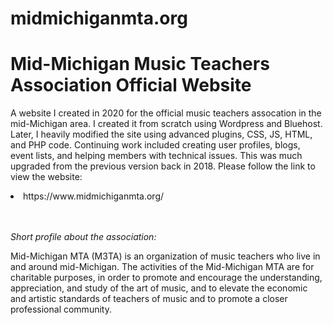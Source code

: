 # midmichiganmta.org

<h1>Mid-Michigan Music Teachers Association Official Website</h1>

A website I created in 2020 for the official music teachers assocation in the mid-Michigan area.  I created it from scratch using Wordpress and Bluehost.  Later, I heavily modified the site using advanced plugins, CSS, JS, HTML, and PHP code.  Continuing work included creating user profiles, blogs, event lists, and helping members with technical issues.  This was much upgraded from the previous version back in 2018.  Please follow the link to view the website:

<li>https://www.midmichiganmta.org/</li>
<br><br>

<i>Short profile about the association:</i>

Mid-Michigan MTA (M3TA) is an organization of music teachers who live in and around mid-Michigan. The activities of the Mid-Michigan MTA are for charitable purposes, in order to promote and encourage the understanding, appreciation, and study of the art of music, and to elevate the economic and artistic standards of teachers of music and to promote a closer professional community.   
